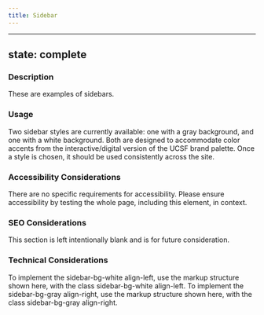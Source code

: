 ```yaml
---
title: Sidebar
---
```


---
state: complete
---

### Description
These are examples of sidebars.

### Usage
Two sidebar styles are currently available: one with a gray background, and one with a white background. Both are designed to accommodate color accents from the interactive/digital version of the UCSF brand palette. Once a style is chosen, it should be used consistently across the site.

### Accessibility Considerations
There are no specific requirements for accessibility. Please ensure accessibility by testing the whole page, including this element, in context.

### SEO Considerations
This section is left intentionally blank and is for future consideration.

### Technical Considerations
To implement the sidebar-bg-white align-left, use the markup structure shown here, with the class sidebar-bg-white align-left.
To implement the sidebar-bg-gray align-right, use the markup structure shown here, with the class sidebar-bg-gray align-right.

